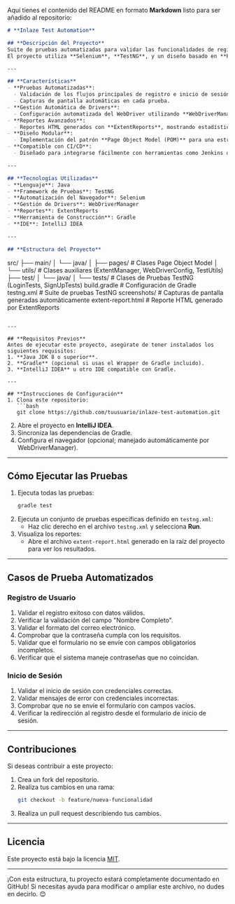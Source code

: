 Aquí tienes el contenido del README en formato **Markdown** listo para ser añadido al repositorio:

```markdown
# **Inlaze Test Automation**

## **Descripción del Proyecto**
Suite de pruebas automatizadas para validar las funcionalidades de registro e inicio de sesión de la plataforma **Inlaze**.  
El proyecto utiliza **Selenium**, **TestNG**, y un diseño basado en **Page Object Model (POM)**, lo que garantiza un mantenimiento sencillo y una ejecución robusta. Los reportes detallados de las ejecuciones se generan mediante **ExtentReports**, proporcionando un resumen visual de los resultados.

---

## **Características**
- **Pruebas Automatizadas**: 
  - Validación de los flujos principales de registro e inicio de sesión.
  - Capturas de pantalla automáticas en cada prueba.
- **Gestión Automática de Drivers**:
  - Configuración automatizada del WebDriver utilizando **WebDriverManager**.
- **Reportes Avanzados**:
  - Reportes HTML generados con **ExtentReports**, mostrando estadísticas y capturas de pantalla.
- **Diseño Modular**:
  - Implementación del patrón **Page Object Model (POM)** para una estructura escalable.
- **Compatible con CI/CD**:
  - Diseñado para integrarse fácilmente con herramientas como Jenkins o GitHub Actions.

---

## **Tecnologías Utilizadas**
- **Lenguaje**: Java
- **Framework de Pruebas**: TestNG
- **Automatización del Navegador**: Selenium
- **Gestión de Drivers**: WebDriverManager
- **Reportes**: ExtentReports
- **Herramienta de Construcción**: Gradle
- **IDE**: IntelliJ IDEA

---

## **Estructura del Proyecto**
```
src/
├── main/
│   └── java/
│       ├── pages/                 # Clases Page Object Model
│       └── utils/                 # Clases auxiliares (ExtentManager, WebDriverConfig, TestUtils)
├── test/
│   └── java/
│       └── tests/                 # Clases de Pruebas TestNG (LoginTests, SignUpTests)
build.gradle                       # Configuración de Gradle
testng.xml                         # Suite de pruebas TestNG
screenshots/                       # Capturas de pantalla generadas automáticamente
extent-report.html                 # Reporte HTML generado por ExtentReports
```

---

## **Requisitos Previos**
Antes de ejecutar este proyecto, asegúrate de tener instalados los siguientes requisitos:
1. **Java JDK 8 o superior**.
2. **Gradle** (opcional si usas el Wrapper de Gradle incluido).
3. **IntelliJ IDEA** u otro IDE compatible con Gradle.

---

## **Instrucciones de Configuración**
1. Clona este repositorio:
   ```bash
   git clone https://github.com/tuusuario/inlaze-test-automation.git
   ```
2. Abre el proyecto en **IntelliJ IDEA**.
3. Sincroniza las dependencias de Gradle.
4. Configura el navegador (opcional; manejado automáticamente por WebDriverManager).

---

## **Cómo Ejecutar las Pruebas**
1. Ejecuta todas las pruebas:
   ```bash
   gradle test
   ```
2. Ejecuta un conjunto de pruebas específicas definido en `testng.xml`:
   - Haz clic derecho en el archivo `testng.xml` y selecciona **Run**.
3. Visualiza los reportes:
   - Abre el archivo `extent-report.html` generado en la raíz del proyecto para ver los resultados.

---

## **Casos de Prueba Automatizados**
### **Registro de Usuario**
1. Validar el registro exitoso con datos válidos.
2. Verificar la validación del campo "Nombre Completo".
3. Validar el formato del correo electrónico.
4. Comprobar que la contraseña cumpla con los requisitos.
5. Validar que el formulario no se envíe con campos obligatorios incompletos.
6. Verificar que el sistema maneje contraseñas que no coincidan.

### **Inicio de Sesión**
1. Validar el inicio de sesión con credenciales correctas.
2. Validar mensajes de error con credenciales incorrectas.
3. Comprobar que no se envíe el formulario con campos vacíos.
4. Verificar la redirección al registro desde el formulario de inicio de sesión.

---

## **Contribuciones**
Si deseas contribuir a este proyecto:
1. Crea un fork del repositorio.
2. Realiza tus cambios en una rama:
   ```bash
   git checkout -b feature/nueva-funcionalidad
   ```
3. Realiza un pull request describiendo tus cambios.

---

## **Licencia**
Este proyecto está bajo la licencia [MIT](LICENSE).

---

¡Con esta estructura, tu proyecto estará completamente documentado en GitHub! Si necesitas ayuda para modificar o ampliar este archivo, no dudes en decirlo. 😊
```
